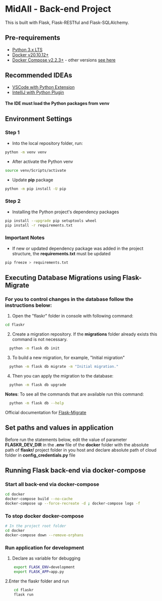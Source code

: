 # MidAll - Back-end Project 

This is built with Flask, Flask-RESTful and Flask-SQLAlchemy.
## Pre-requirements
- [Python 3.x LTS](https://www.python.org/downloads/)
- [Docker v20.10.12+](https://docs.docker.com/get-docker/)
- [Docker Compose v2.2.3+](https://docs.docker.com/compose/install/) - other versions [see here](https://github.com/docker/compose/releases)

## Recommended IDEAs
 - [VSCode with Python Extension](https://marketplace.visualstudio.com/items?itemName=ms-python.python)
 - [IntelliJ with Python Plugin](https://plugins.jetbrains.com/plugin/631-python)

#### The IDE must load the Python packages from **venv**
## Environment Settings
### Step 1

- Into the local repository folder, run:

```bash
python -m venv venv
```

- After activate the Python venv

```bash
source venv/Scripts/activate
```

- Update **pip** package

```bash
python -m pip install -U pip
```
### Step 2

- Installing the Python project's dependency packages

```bash
pip install --upgrade pip setuptools wheel
pip install -r requirements.txt
```
### Important Notes
- If new or updated dependency package was added in the project structure, the **requirements.txt** must be updated

```bash
pip freeze > requirements.txt
```
## Executing Database Migrations using Flask-Migrate
### For you to control changes in the database follow the instructions below:
  
  1. Open the "flaskr" folder in console with following command:
  ```bash
  cd flaskr
  ```

  2. Create a migration repository. If the **migrations** folder already exists this command is not necessary.
  ```bash
    python -m flask db init
  ```
  3. To build a new migration, for example, "Initial migration"
  ```bash
    python -m flask db migrate -m "Initial migration."
  ```

  4. Then you can apply the migration to the database:
  ```bash
    python -m flask db upgrade
  ```

**Notes**: To see all the commands that are available run this command:
  ```bash
    python -m flask db --help
  ```

  Official documentation for [Flask-Migrate](https://flask-migrate.readthedocs.io/en/latest/)

## Set paths and values in application

Before run the statements below, edit the value of parameter
**FLASKR_DEV_DIR** in the **.env** file of the **docker** folder with the
absolute path of **flaskr/** project folder in you host and declare absolute
path of cloud folder in **config_credentials.py** file
## Running Flask back-end via docker-compose
### Start all back-end via docker-compose

```bash
cd docker
docker-compose build --no-cache
docker-compose up --force-recreate -d ; docker-compose logs -f
```
### To stop docker docker-compose

```bash
# In the project root folder
cd docker
docker-compose down --remove-orphans
```
### Run application for development

1. Declare as variable for debugging
```bash
    export FLASK_ENV=development
    export FLASK_APP=app.py
```
2.Enter the flaskr folder and run
```bash
    cd flaskr
    flask run
```


